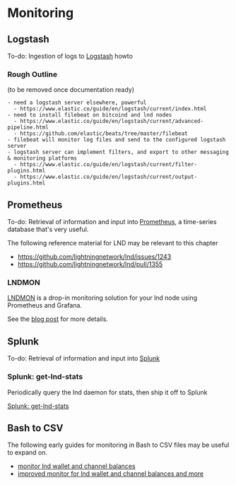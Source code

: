 # Monitoring

## Logstash

To-do: Ingestion of logs to [Logstash](https://www.elastic.co/products/logstash) howto

### Rough Outline 

(to be removed once documentation ready)

```
- need a logstash server elsewhere, powerful
  - https://www.elastic.co/guide/en/logstash/current/index.html
- need to install filebeat on bitcoind and lnd nodes
  - https://www.elastic.co/guide/en/logstash/current/advanced-pipeline.html
  - https://github.com/elastic/beats/tree/master/filebeat
- filebeat will monitor log files and send to the configured logstash server
- logstash server can implement filters, and export to other messaging & monitoring platforms
  - https://www.elastic.co/guide/en/logstash/current/filter-plugins.html
  - https://www.elastic.co/guide/en/logstash/current/output-plugins.html
```

## Prometheus

To-do: Retrieval of information and input into [Prometheus](https://prometheus.io/), a time-series database that's very useful. 

The following reference material for LND may be relevant to this chapter
* https://github.com/lightningnetwork/lnd/issues/1243
* https://github.com/lightningnetwork/lnd/pull/1355

### LNDMON

[LNDMON](https://github.com/lightninglabs/lndmon) is a drop-in monitoring solution for your lnd node using Prometheus and Grafana.

See the [blog post](https://blog.lightning.engineering/posts/2019/07/24/lndmon-v0.1.html) for more details.

## Splunk

To-do: Retrieval of information and input into [Splunk](https://www.splunk.com)

### Splunk: get-lnd-stats

Periodically query the lnd daemon for stats, then ship it off to Splunk 

[Splunk: get-lnd-stats](https://gist.github.com/tyzbit/0d5e54f7f560a043675963c3e7517550)

## Bash to CSV

The following early guides for monitoring in Bash to CSV files may be useful to expand on.
* [monitor lnd wallet and channel balances](https://gist.github.com/bretton/3248f76e89cc1579da8ce98dab0f8e92)
* [improved monitor for lnd wallet and channel balances and more](https://gist.github.com/tyzbit/ee3d07ec5a1c80379dcb2d9ec24c54f5)